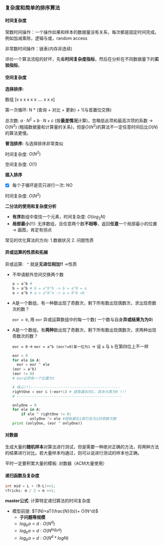 ### 复杂度和简单的排序算法

#### 时间复杂度

常数时间操作：一个操作如果和样本的数据量没有关系，每次都是固定时间完成。例如加减乘除，逻辑与或，random access

非常数时间操作：链表(内存非连续)

评价一个算法流程的好坏，先看**时间复杂度指标**，然后在分析在不同数据量下的**实验指标**。



#### 空间复杂度

**选择排序:**

数组 [x x x x x x .... x x x]

第一次循环: N * (查询 + 对比 + 更新) + 1(与首置位交换)

总次数: $a \cdot N^2 + b\cdot N + c$  (按**最差情况**计算)，忽略低此项和最高次项的系数 -> $O(N^2)$ (粗描数据量和计算量的关系)，但是$O(N^2)$的算法不一定任意时间后比$O(N)$的算法更慢。



**冒泡排序:** 与选择排序非常类似

时间复杂度: $O(N^2)$

空间复杂度: $O(1)$



**插入排序**

- [x] 每个子循环是否只进行一次: NO

时间复杂度: $O(N^2)$



**二分法的使用和复杂度分析** 

- **有序**数组中查找一个元素，时间复杂度: $O(log_2N)$
- **局部最小**(!!): 无序数组，且任意两个数**不相等**，返回**任意**一个局部最小的位置 -> 画图，肯定有拐点



常见的优化算法的方向: 1.数据状况 2. 问题性质



#### 异或运算的性质和拓展

异或运算:  ` ^` 就是**无进位相加!!** ->性质 

- 不申请额外空间交换两个数

  ```python
  a = a^b # 
  b = a^b # b = a^b^b -> b = a^0 = a
  a = a^b # a = a^b^a -> a = 0^b =b
  ```

- A是一个数组，有一种数出现了奇数次，剩下所有数出现偶数次，求出现奇数次的数？

  `eor = 0`, 用 `eor` 异或运算数组中的每一个数( 一个数与自身**异或结果为为0**)

- A是一个数组，有**两种**数出现了奇数次，剩下所有数出现偶数次，求两种出现奇数次的数？

  `eor = 0` -> `eor = a^b (eor!=0)某一位为1` -> 设 `a` 与 `b` 在第四位上不一样

  ```python
  eor = 0
  for ele in A:
  	eor = eor ^ ele
  (eor = a^b)
  (eor != 0)
  # eor必然有一个位置为1
  
  # 核心!!!-----------------------------------------
  rightOne = eor & (~eor+1) # 提取最右的1，其余元素为0 !!!
  # ------------------------------------------------
  
  onlyOne = 0
  for ele in A:
      if ele ^ rightOne != 0:
          onlyOne ^= ele #提取最右1索引处为1的奇数次数
  print (onlyOne, (eor ^ onlyOne))
  ```




#### 对数器

生成大量的**随机样本**对算法进行测试，但是需要一种绝对正确的方法，将两种方法的结果进行对比。若大量样本均通过，则可以说进行测试的样本也正确。

平时一定要积累大量的模板: 对数器（ACM大量使用）



#### 递归函数及复杂度



```c++
int mid = L + (R-L)>>1;
%Tricks: m / 2 = m >>1;
```



**master公式**: 计算特定递归算法的时间复杂度

- 模型前提: $T(N)=aT(\frac{N}{b})+ O(N^d)$
  - **子问题等规模**
  - $log_ba<d : O(N^d)$
  - $log_ba>d : O(N^{log_ba})$
  - $log_ba=d : O(N^d * logN)$



 